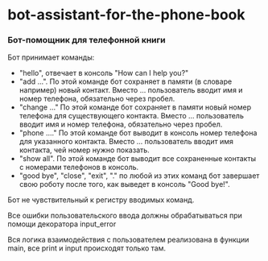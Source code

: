 # bot-assistant-for-the-phone-book
<h3> Бот-помощник для телефонной книги</h3>

<p>Бот принимает команды:</p>
<ul>
<li>"hello", отвечает в консоль "How can I help you?"</li>
<li>"add ...". По этой команде бот сохраняет в памяти (в словаре например) новый контакт. Вместо ... пользователь вводит имя и номер телефона, обязательно через пробел.</li>
<li>"change ..." По этой команде бот сохраняет в памяти новый номер телефона для существующего контакта. Вместо ... пользователь вводит имя и номер телефона, обязательно через пробел.</li>
<li>"phone ...." По этой команде бот выводит в консоль номер телефона для указанного контакта. Вместо ... пользователь вводит имя контакта, чей номер нужно показать.</li>
<li>"show all". По этой команде бот выводит все сохраненные контакты с номерами телефонов в консоль.</li>
<li>"good bye", "close", "exit", "." по любой из этих команд бот завершает свою роботу после того, как выведет в консоль "Good bye!".</li>
</ul>
<p>Бот не чувствительный к регистру вводимых команд.</p>
<p>Все ошибки пользовательского ввода должны обрабатываться при помощи декоратора input_error</p>
<p>Вся логика взаимодействия с пользователем реализована в функции main, все print и input происходят только там.</p>
